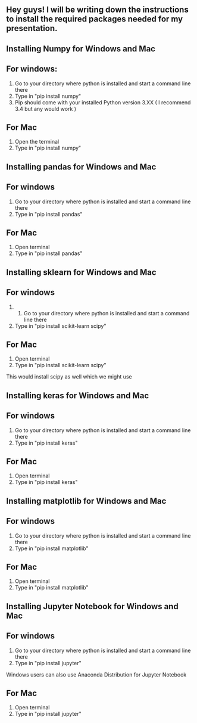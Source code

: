 
## Hey guys! I will be writing down the instructions to install the required packages needed for my presentation.

## Installing Numpy for Windows and Mac

## For windows: 

1. Go to your directory where python is installed and start a command line there 
2. Type in "pip install numpy"
3. Pip should come with your installed Python version 3.XX ( I recommend 3.4 but any would work )

## For Mac 

1. Open the terminal
2. Type in "pip install numpy"

## Installing pandas for Windows and Mac

## For windows

1. Go to your directory where python is installed and start a command line there 
2. Type in "pip install pandas"

## For Mac

1. Open terminal
2. Type in "pip install pandas"



## Installing sklearn for Windows and Mac

## For windows 

1. 1. Go to your directory where python is installed and start a command line there 
2. Type in "pip install scikit-learn scipy"

## For Mac

1. Open terminal
2. Type in "pip install scikit-learn scipy"


This would install scipy as well which we might use

## Installing keras for Windows and Mac

## For windows

1. Go to your directory where python is installed and start a command line there 
2. Type in "pip install keras"

## For Mac

1. Open terminal
2. Type in "pip install keras"




## Installing matplotlib for Windows and Mac

## For windows

1. Go to your directory where python is installed and start a command line there 
2. Type in "pip install matplotlib"

## For Mac

1. Open terminal
2. Type in "pip install matplotlib"


## Installing Jupyter Notebook for Windows and Mac

## For windows

1. Go to your directory where python is installed and start a command line there 
2. Type in "pip install jupyter"

Windows users can also use Anaconda Distribution for Jupyter Notebook

## For Mac

1. Open terminal
2. Type in "pip install jupyter"






